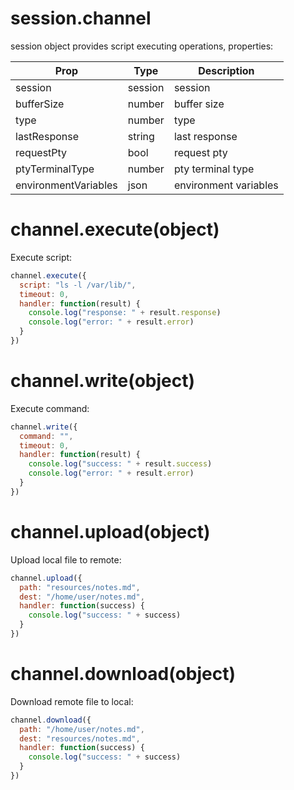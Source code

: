 # session.channel

session object provides script executing operations, properties:

Prop | Type | Description
---|---|---
session | session | session
bufferSize | number | buffer size
type | number | type
lastResponse | string | last response
requestPty | bool | request pty
ptyTerminalType | number | pty terminal type
environmentVariables | json | environment variables

# channel.execute(object)

Execute script:

```js
channel.execute({
  script: "ls -l /var/lib/",
  timeout: 0,
  handler: function(result) {
    console.log("response: " + result.response)
    console.log("error: " + result.error)
  }
})
```

# channel.write(object)

Execute command:

```js
channel.write({
  command: "",
  timeout: 0,
  handler: function(result) {
    console.log("success: " + result.success)
    console.log("error: " + result.error)
  }
})
```

# channel.upload(object)

Upload local file to remote:

```js
channel.upload({
  path: "resources/notes.md",
  dest: "/home/user/notes.md",
  handler: function(success) {
    console.log("success: " + success)
  }
})
```

# channel.download(object)

Download remote file to local:

```js
channel.download({
  path: "/home/user/notes.md",
  dest: "resources/notes.md",
  handler: function(success) {
    console.log("success: " + success)
  }
})
```